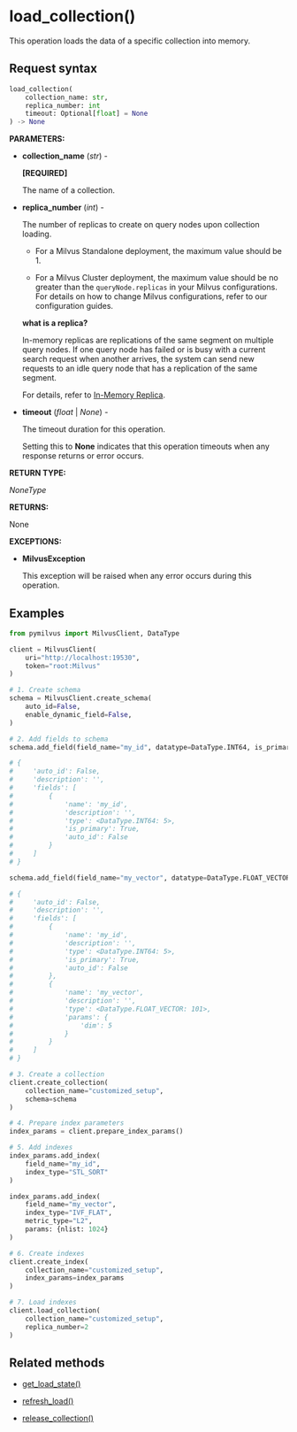 # load_collection()

This operation loads the data of a specific collection into memory.

## Request syntax

```python
load_collection(
    collection_name: str, 
    replica_number: int
    timeout: Optional[float] = None
) -> None
```

**PARAMETERS:**

- **collection_name** (*str*) -

    **[REQUIRED]**

    The name of a collection.

- **replica_number** (*int*) -

    The number of replicas to create on query nodes upon collection loading.

    - For a Milvus Standalone deployment, the maximum value should be 1.

    - For a Milvus Cluster deployment, the maximum value should be no greater than the `queryNode.replicas` in your Milvus configurations. For details on how to change Milvus configurations, refer to our configuration guides.

    <div class="admonition note">

    <p><b>what is a replica?</b></p>

    <p>In-memory replicas are replications of the same segment on multiple query nodes. If one query node has failed or is busy with a current search request when another arrives, the system can send new requests to an idle query node that has a replication of the same segment.</p>
    <p>For details, refer to <a href="https://milvus.io/docs/replica.md#In-Memory-Replica">In-Memory Replica</a>.</p>

    </div>

- **timeout** (*float* | *None*) -

    The timeout duration for this operation. 

    Setting this to **None** indicates that this operation timeouts when any response returns or error occurs.

**RETURN TYPE:**

*NoneType*

**RETURNS:**

None

**EXCEPTIONS:**

- **MilvusException**

    This exception will be raised when any error occurs during this operation.

## Examples

```python
from pymilvus import MilvusClient, DataType

client = MilvusClient(
    uri="http://localhost:19530",
    token="root:Milvus"
)

# 1. Create schema
schema = MilvusClient.create_schema(
    auto_id=False,
    enable_dynamic_field=False,
)

# 2. Add fields to schema
schema.add_field(field_name="my_id", datatype=DataType.INT64, is_primary=True)

# {
#     'auto_id': False, 
#     'description': '', 
#     'fields': [
#         {
#             'name': 'my_id', 
#             'description': '', 
#             'type': <DataType.INT64: 5>, 
#             'is_primary': True, 
#             'auto_id': False
#         }
#     ]
# }

schema.add_field(field_name="my_vector", datatype=DataType.FLOAT_VECTOR, dim=5)

# {
#     'auto_id': False, 
#     'description': '', 
#     'fields': [
#         {
#             'name': 'my_id', 
#             'description': '', 
#             'type': <DataType.INT64: 5>, 
#             'is_primary': True, 
#             'auto_id': False
#         }, 
#         {
#             'name': 'my_vector', 
#             'description': '', 
#             'type': <DataType.FLOAT_VECTOR: 101>, 
#             'params': {
#                 'dim': 5
#             }
#         }        
#     ]
# }

# 3. Create a collection
client.create_collection(
    collection_name="customized_setup",
    schema=schema
)

# 4. Prepare index parameters
index_params = client.prepare_index_params()

# 5. Add indexes
index_params.add_index(
    field_name="my_id",
    index_type="STL_SORT"
)

index_params.add_index(
    field_name="my_vector", 
    index_type="IVF_FLAT",
    metric_type="L2",
    params: {nlist: 1024}
)

# 6. Create indexes
client.create_index(
    collection_name="customized_setup",
    index_params=index_params
)

# 7. Load indexes
client.load_collection(
    collection_name="customized_setup",
    replica_number=2
)
```

## Related methods

- [get_load_state()](get_load_state.md)

- [refresh_load()](refresh_load.md)

- [release_collection()](release_collection.md)

